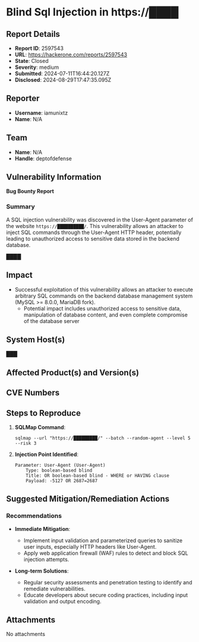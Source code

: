 # Blind Sql Injection in https://████

## Report Details
- **Report ID**: 2597543
- **URL**: https://hackerone.com/reports/2597543
- **State**: Closed
- **Severity**: medium
- **Submitted**: 2024-07-11T16:44:20.127Z
- **Disclosed**: 2024-08-29T17:47:35.095Z

## Reporter
- **Username**: iamunixtz
- **Name**: N/A

## Team
- **Name**: N/A
- **Handle**: deptofdefense

## Vulnerability Information
**Bug Bounty Report**

### Summary
A SQL injection vulnerability was discovered in the User-Agent parameter of the website `https://██████████/`. This vulnerability allows an attacker to inject SQL commands through the User-Agent HTTP header, potentially leading to unauthorized access to sensitive data stored in the backend database.

████

## Impact

- Successful exploitation of this vulnerability allows an attacker to execute arbitrary SQL commands on the backend database management system (MySQL >= 8.0.0, MariaDB fork).
   - Potential impact includes unauthorized access to sensitive data, manipulation of database content, and even complete compromise of the database server

## System Host(s)
███

## Affected Product(s) and Version(s)


## CVE Numbers


## Steps to Reproduce
1. **SQLMap Command**: 
   ```
   sqlmap --url "https://█████████/" --batch --random-agent --level 5 --risk 3
   ```

2. **Injection Point Identified**:
   ```
   Parameter: User-Agent (User-Agent)
       Type: boolean-based blind
       Title: OR boolean-based blind - WHERE or HAVING clause
       Payload: -5127 OR 2687=2687
   ```

## Suggested Mitigation/Remediation Actions
### Recommendations
- **Immediate Mitigation**: 
  - Implement input validation and parameterized queries to sanitize user inputs, especially HTTP headers like User-Agent.
  - Apply web application firewall (WAF) rules to detect and block SQL injection attempts.
  
- **Long-term Solutions**:
  - Regular security assessments and penetration testing to identify and remediate vulnerabilities.
  - Educate developers about secure coding practices, including input validation and output encoding.



## Attachments
No attachments
